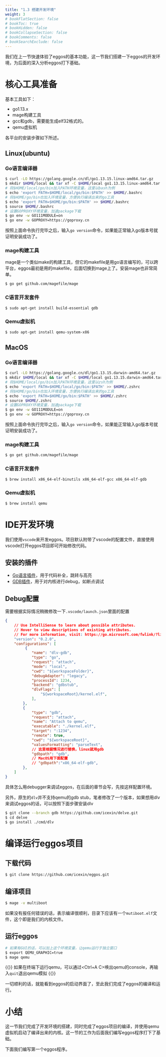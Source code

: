 ```yaml
---
title: "1.3 搭建开发环境"
weight: 3
# bookFlatSection: false
# bookToc: true
# bookHidden: false
# bookCollapseSection: false
# bookComments: false
# bookSearchExclude: false
---
```


我们在上一节快速体验了eggos的基本功能，这一节我们搭建一下eggos的开发环境，为后面的深入分析eggos打下基础。

# 核心工具准备

基本工具如下：

- go1.13.x
- mage构建工具
- gcc和gdb，需要能生成elf32格式的。
- qemu虚拟机

各平台的安装步骤如下所述。

## Linux(ubuntu)

### Go语言编译器

``` sh
$ curl -LO https://golang.google.cn/dl/go1.13.15.linux-amd64.tar.gz
$ mkdir $HOME/local && tar xf -C $HOME/local go1.13.15.linux-amd64.tar.gz
# 将$HOME/local/go/bin加入PATH环境变量，这里以bash为例
$ echo 'export PATH=$HOME/local/go/bin:$PATH' >> $HOME/.bashrc
# 将$HOME/go/bin也加入环境变量，方便执行编译出来的go工具
$ echo 'export PATH=$HOME/go/bin:$PATH' >> $HOME/.bashrc
$ source $HOME/.bashrc
# 设置GOPROXY环境变量，加速package下载
$ go env -w GO111MODULE=on
$ go env -w GOPROXY=https://goproxy.cn
```

按照上面命令执行完毕之后，输入`go version`命令，如果能正常输入go版本号就证明安装成功了。

### mage构建工具

mage是一个类似make的构建工具，但它的makefile是用go语言编写的，可以跨平台，eggos最初是用的makefile，后面切换到mage上了。安装mage也非常简单。

``` sh
$ go get github.com/magefile/mage
```

### C语言开发套件

``` sh
$ sudo apt-get install build-essential gdb
```

### Qemu虚拟机

``` sh
$ sudo apt-get install qemu-system-x86
```

## MacOS

### Go语言编译器

``` sh
$ curl -LO https://golang.google.cn/dl/go1.13.15.darwin-amd64.tar.gz
$ mkdir $HOME/local && tar xf -C $HOME/local go1.13.15.darwin-amd64.tar.gz
# 将$HOME/local/go/bin加入PATH环境变量，这里以zsh为例
$ echo 'export PATH=$HOME/local/go/bin:$PATH' >> $HOME/.zshrc
# 将$HOME/go/bin也加入环境变量，方便执行编译出来的go工具
$ echo 'export PATH=$HOME/go/bin:$PATH' >> $HOME/.zshrc
$ source $HOME/.zshrc
# 设置GOPROXY环境变量，加速package下载
$ go env -w GO111MODULE=on
$ go env -w GOPROXY=https://goproxy.cn
```

按照上面命令执行完毕之后，输入`go version`命令，如果能正常输入go版本号就证明安装成功了。

### mage构建工具

``` sh
$ go get github.com/magefile/mage
```

### C语言开发套件

``` sh
$ brew install x86_64-elf-binutils x86_64-elf-gcc x86_64-elf-gdb
```

### Qemu虚拟机

``` sh
$ brew install qemu
```

# IDE开发环境

我们使用`vscode`来开发eggos。项目默认附带了vscode的配置文件，直接使用vscode打开eggos项目即可开始修改代码。

## 安装的插件

- [Go语言插件](https://marketplace.visualstudio.com/items?itemName=golang.go)，用于代码补全，跳转与高亮
- [GDB插件](https://marketplace.visualstudio.com/items?itemName=webfreak.debug)，用于对内核进行debug，如断点调试

## Debug配置

需要根据实际情况稍微修改一下`.vscode/launch.json`里面的配置

``` json
{
    // Use IntelliSense to learn about possible attributes.
    // Hover to view descriptions of existing attributes.
    // For more information, visit: https://go.microsoft.com/fwlink/?linkid=830387
    "version": "0.2.0",
    "configurations": [
         {
            "name": "dlv-gdb",
            "type": "go",
            "request": "attach",
            "mode": "local",
            "cwd": "${workspaceFolder}",
            "debugAdapter": "legacy",
            "processId": 1234,
            "backend": "gdbstub",
            "dlvFlags": [
                "${workspaceRoot}/kernel.elf",
            ],
        },
        {
            "type": "gdb",
            "request": "attach",
            "name": "Attach to qemu",
            "executable": "./kernel.elf",
            "target": ":1234",
            "remote": true,
            "cwd": "${workspaceRoot}",
            "valuesFormatting": "parseText",
            // 这里根据情况进行替换，linux就用gdb
            "gdbpath": "gdb", 
            // MacOS用下面配置
            // "gdbpath":"x86_64-elf-gdb",  
        },
    ]
}
```

具体怎么用debugger来调试eggos，在后面的章节会写，先按这样配置环境。

另外，原生的`dlv`并不支持qemu的gdb stub，笔者修改了一个版本，如果想用dlv来调试eggos的话，可以按照下面步骤安装dlv

``` sh
$ git clone --branch gdb https://github.com/icexin/delve.git
$ cd delve
$ go install ./cmd/dlv
```

# 编译运行eggos项目

## 下载代码

``` sh
$ git clone https://github.com/icexin/eggos.git
```

## 编译项目

``` sh
$ mage -v multiboot
```

如果没有报任何错误的话，表示编译很顺利，目录下应该有一个`mutiboot.elf`文件，这个即是我们的内核文件。

## 运行eggos

``` sh
# 如果有GUI的话，可以加上这个环境变量，让qemu运行于独立窗口
$ export QEMU_GRAPHIC=true
$ mage qemu
```

{{<hint info>}} 如果在终端下运行qemu，可以通过<Ctrl+A C>唤出qemu的console，再输入`quit`退出qemu模拟 {{</hint>}}

一切顺利的话，就能看到eggos的启动界面了，至此我们完成了eggos的编译和运行。

# 小结

这一节我们完成了开发环境的搭建，同时完成了eggos项目的编译，并使用qemu虚拟机启动了编译出来的内核。这一节的工作为后面我们编写eggos程序打下了基础。

下面我们编写第一个eggos程序。